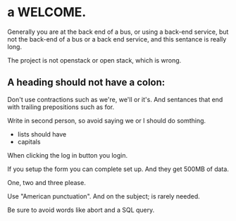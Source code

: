 # a WELCOME.

Generally you are at the back end of a bus, or using a back-end service, but not the back-end of a bus or a back end service, and this sentance is really long.

The project is not openstack or open stack, which is wrong.

## A heading should not have a colon:

Don't use contractions such as we're, we'll or it's. And sentances that end with trailing prepositions such as for.

Write in second person, so avoid saying we or I should do somthing.

- lists should have
- capitals

When clicking the log in button you login.

If you setup the form you can complete set up. And they get 500MB of data.

One, two and three please.

Use "American punctuation". And on the subject; is rarely needed.

Be sure to avoid words like abort and a SQL query.